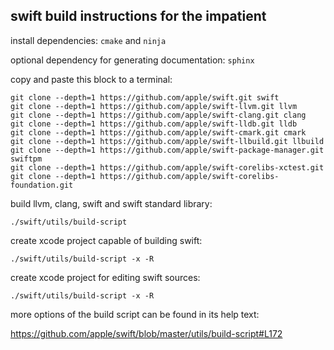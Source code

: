 swift build instructions for the impatient
------------------------------------------

install dependencies: `cmake` and `ninja`

optional dependency for generating documentation: `sphinx`

copy and paste this block to a terminal:

```
git clone --depth=1 https://github.com/apple/swift.git swift
git clone --depth=1 https://github.com/apple/swift-llvm.git llvm
git clone --depth=1 https://github.com/apple/swift-clang.git clang
git clone --depth=1 https://github.com/apple/swift-lldb.git lldb
git clone --depth=1 https://github.com/apple/swift-cmark.git cmark
git clone --depth=1 https://github.com/apple/swift-llbuild.git llbuild
git clone --depth=1 https://github.com/apple/swift-package-manager.git swiftpm
git clone --depth=1 https://github.com/apple/swift-corelibs-xctest.git
git clone --depth=1 https://github.com/apple/swift-corelibs-foundation.git
```

build llvm, clang, swift and swift standard library:

```
./swift/utils/build-script
```

create xcode project capable of building swift:

```
./swift/utils/build-script -x -R
```

create xcode project for editing swift sources:

```
./swift/utils/build-script -x -R
```

more options of the build script can be found in its help text:

https://github.com/apple/swift/blob/master/utils/build-script#L172

